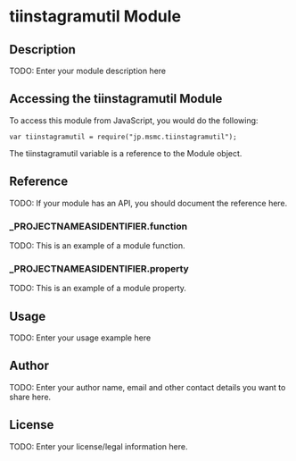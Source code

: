 # tiinstagramutil Module

## Description

TODO: Enter your module description here

## Accessing the tiinstagramutil Module

To access this module from JavaScript, you would do the following:

	var tiinstagramutil = require("jp.msmc.tiinstagramutil");

The tiinstagramutil variable is a reference to the Module object.	

## Reference

TODO: If your module has an API, you should document
the reference here.

### ___PROJECTNAMEASIDENTIFIER__.function

TODO: This is an example of a module function.

### ___PROJECTNAMEASIDENTIFIER__.property

TODO: This is an example of a module property.

## Usage

TODO: Enter your usage example here

## Author

TODO: Enter your author name, email and other contact
details you want to share here. 

## License

TODO: Enter your license/legal information here.
